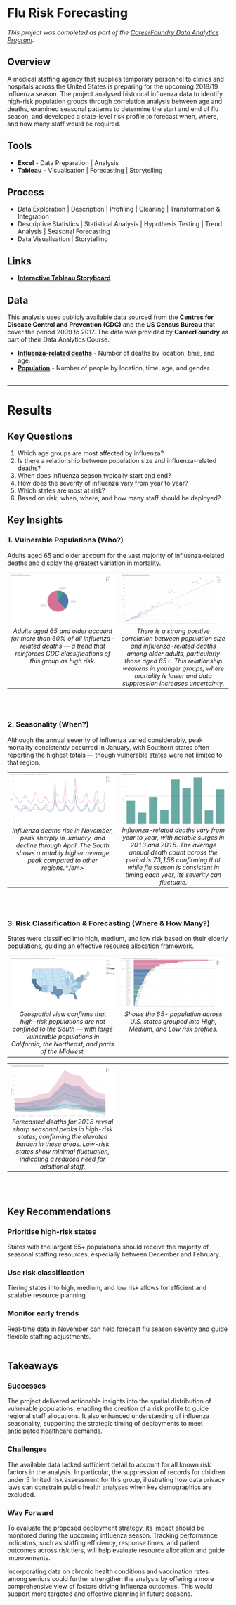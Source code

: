 # Flu Risk Forecasting
*This project was completed as part of the [CareerFoundry Data Analytics Program](https://careerfoundry.com/en/courses/become-a-data-analyst/).*

## Overview
A medical staffing agency that supplies temporary personnel to clinics and hospitals across the United States is preparing for the upcoming 2018/19 influenza season. The project analysed historical influenza data to identify high-risk population groups through correlation analysis between age and deaths, examined seasonal patterns to determine the start and end of flu season, and developed a state-level risk profile to forecast when, where, and how many staff would be required.

## Tools
- **Excel** - Data Preparation | Analysis
- **Tableau** - Visualisation | Forecasting | Storytelling

## Process
- Data Exploration | Description | Profiling | Cleaning | Transformation & Integration
- Descriptive Statistics | Statistical Analysis | Hypothesis Testing | Trend Analysis | Seasonal Forecasting
- Data Visualisation | Storytelling

## Links
- [**Interactive Tableau Storyboard**](https://public.tableau.com/views/MedicalStaffingPlan_17430147849920/Story1?:language=en-US&:sid=&:redirect=auth&:display_count=n&:origin=viz_share_link)

## Data
This analysis uses publicly available data sourced from the **Centres for Disease Control and Prevention (CDC)** and the **US Census Bureau** that cover the period 2009 to 2017. The data was provided by **CareerFoundry** as part of their Data Analytics Course.

- [**Influenza-related deaths**](https://coach-courses-us.s3.amazonaws.com/public/courses/da_program/CDC_Influenza_Deaths_edited.xlsx) - Number of deaths by location, time, and age.
- [**Population**](https://coach-courses-us.s3.amazonaws.com/public/courses/data-immersion/A1-A2_Influenza_Project/Census_Population_transformed_202101.csv) - Number of people by location, time, age, and gender.
<br><br>

<hr>

# Results

## Key Questions
1. Which age groups are most affected by influenza?
2. Is there a relationship between population size and influenza-related deaths?
3. When does influenza season typically start and end?
4. How does the severity of influenza vary from year to year?
5. Which states are most at risk?
6. Based on risk, when, where, and how many staff should be deployed?

## Key Insights

### 1. Vulnerable Populations (Who?)
Adults aged 65 and older account for the vast majority of influenza-related deaths and display the greatest variation in mortality.

<table>
<tr>
<td align="center" valign="top" width="50%">
    <img src="visuals/pie-deaths-agepng.png" ><br>
    <em>Adults aged 65 and older account for more than 60% of all influenza-related deaths — a trend that reinforces CDC classifications of this group as high risk.</em>
</td>
<td align="center" valign="top" width="50%">
    <img src="visuals/scatter-correlation.png" ><br>
    <em>There is a strong positive correlation between population size and influenza-related deaths among older adults, particularly those aged 65+. This relationship weakens in younger groups, where mortality is lower and data suppression increases uncertainty.</em>
</td>
</tr>
</table>
<br><br>

### 2. Seasonality (When?)
Although the annual severity of influenza varied considerably, peak mortality consistently occurred in January, with Southern states often reporting the highest totals — though vulnerable states were not limited to that region.

<table>
<tr>
<td align="center" valign="top" width="50%">
    <img src="visuals/line-region-yearly.png" ><br>
    <em>Influenza deaths rise in November, peak sharply in January, and decline through April. The South shows a notably higher average peak compared to other regions.*/em>
</td>
<td align="center" valign="top" width="50%">
    <img src="visuals/bar-deaths-year.png" ><br>
    <em>Influenza-related deaths vary from year to year, with notable surges in 2013 and 2015. The average annual death count across the period is 73,158 confirming that while flu season is consistent in timing each year, its severity can fluctuate.</em>
</td>
</tr>
</table>
<br><br>

### 3. Risk Classification & Forecasting (Where & How Many?)
States were classified into high, medium, and low risk based on their elderly populations, guiding an effective resource allocation framework.

<table>
<tr>
<td align="center" valign="top" width="50%">
    <img src="visuals/map-vulnerable.png" ><br>
    <em>Geospatial view confirms that high-risk populations are not confined to the South — with large vulnerable populations in California, the Northeast, and parts of the Midwest.</em>
</td>
<td align="center" valign="top" width="50%">
  <img src="visuals/bar-risk-population.png" ><br>
  <em>Shows the 65+ population across U.S. states grouped into High, Medium, and Low risk profiles.</em>
</td>
</tr>
</table>

<table>
<tr>
<td align="center" valign="top" width="50%">
    <img src="visuals/line-risk-forecast.png" <br>
    <em>Forecasted deaths for 2018 reveal sharp seasonal peaks in high-risk states, confirming the elevated burden in these areas. Low-risk states show minimal fluctuation, indicating a reduced need for additional staff.</em>
</td>
<td width="50%"></td>
</tr>
</table>
<br><br>

## Key Recommendations

### Prioritise high-risk states
States with the largest 65+ populations should receive the majority of seasonal staffing resources, especially between December and February.

### Use risk classification
Tiering states into high, medium, and low risk allows for efficient and scalable resource planning.

### Monitor early trends
Real-time data in November can help forecast flu season severity and guide flexible staffing adjustments.
<br><br>

## Takeaways

### Successes
The project delivered actionable insights into the spatial distribution of vulnerable populations, enabling the creation of a risk profile to guide regional staff allocations. It also enhanced understanding of influenza seasonality, supporting the strategic timing of deployments to meet anticipated healthcare demands.

### Challenges
The available data lacked sufficient detail to account for all known risk factors in the analysis. In particular, the suppression of records for children under 5 limited risk assessment for this group, illustrating how data privacy laws can constrain public health analyses when key demographics are excluded.

### Way Forward
To evaluate the proposed deployment strategy, its impact should be monitored during the upcoming influenza season. Tracking performance indicators, such as staffing efficiency, response times, and patient outcomes across risk tiers, will help evaluate resource allocation and guide improvements.

Incorporating data on chronic health conditions and vaccination rates among seniors could further strengthen the analysis by offering a more comprehensive view of factors driving influenza outcomes. This would support more targeted and effective planning in future seasons.